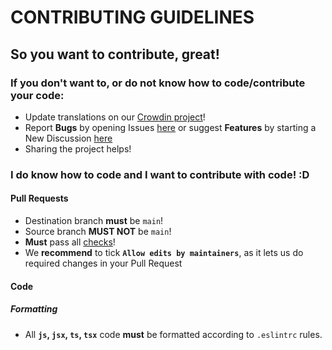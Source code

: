 # CONTRIBUTING GUIDELINES
## So you want to contribute, great!

### If you don't want to, or do not know how to code/contribute your code:
* Update translations on our [Crowdin project](https://crowdin.com/project/osekai)!
* Report **Bugs** by opening Issues [here](https://github.com/Osekai/osekai/issues) or suggest **Features** by starting a New Discussion [here](https://github.com/Osekai/osekai/discussions/categories/ideas)
* Sharing the project helps!

### I do know how to code and I want to contribute with code! :D

#### Pull Requests
* Destination branch **must** be `main`!
* Source branch **MUST __NOT__** be `main`!
* **Must** pass all [checks](https://docs.github.com/en/pull-requests/collaborating-with-pull-requests/collaborating-on-repositories-with-code-quality-features/about-status-checks)!
* We **recommend** to tick **`Allow edits by maintainers`**, as it lets us do required changes in your Pull Request

#### Code
##### Formatting
* All **`js`, `jsx`, `ts`, `tsx`** code **must** be formatted according to `.eslintrc` rules.